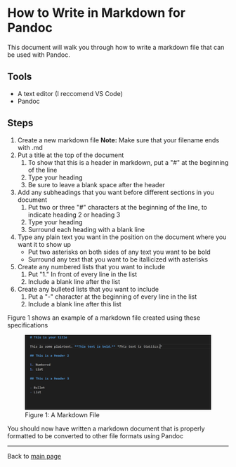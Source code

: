 # How to Write in Markdown for Pandoc

This document will walk you through how to write a markdown file that can be used with Pandoc.

## Tools

- A text editor (I reccomend VS Code)
- Pandoc

## Steps

1. Create a new markdown file
    **Note:** Make sure that your filename ends with .md
2. Put a title at the top of the document
    1. To show that this is a header in markdown, put a "#" at the beginning of the line
    2. Type your heading
    3. Be sure to leave a blank space after the header
3. Add any subheadings that you want before different sections in you document
    1. Put two or three "#" characters at the beginning of the line, to indicate heading 2 or heading 3
    2. Type your heading
    3. Surround each heading with a blank line
4. Type any plain text you want in the position on the document where you want it to show up
    - Put two asterisks on both sides of any text you want to be bold
    - Surround any text that you want to be itallicized with asterisks
5. Create any numbered lists that you want to include
    1. Put "1." In front of every line in the list
    1. Include a blank line after the list
6. Create any bulleted lists that you want to include
    1. Put a "-" character at the beginning of every line in the list
    2. Include a blank line after this list

Figure 1 shows an example of a markdown file created using these specifications

<figure>
<img src="images/photo9.png" alt="Properly formatted markdown file">
<figcaption>Figure 1: A Markdown File</figcaption>
</figure>

You should now have written a markdown document that is properly formatted to be converted to other file formats using Pandoc

_________

Back to [main page](index.md)
